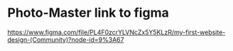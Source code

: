 # Photo-Master link to figma


https://www.figma.com/file/PL4F0zcrYLVNcZx5Y5KLzR/my-first-website-design-(Community)?node-id=9%3A67
